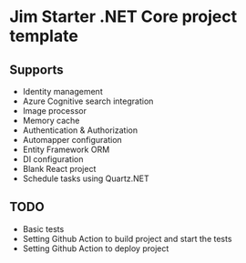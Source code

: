 # Jim Starter .NET Core project template

## Supports

 - Identity management
 - Azure Cognitive search integration
 - Image processor
 - Memory cache
 - Authentication & Authorization
 - Automapper configuration
 - Entity Framework ORM
 - DI configuration
 - Blank React project
 - Schedule tasks using Quartz.NET

## TODO

 - Basic tests
 - Setting Github Action to build project and start the tests
 - Setting Github Action to deploy project